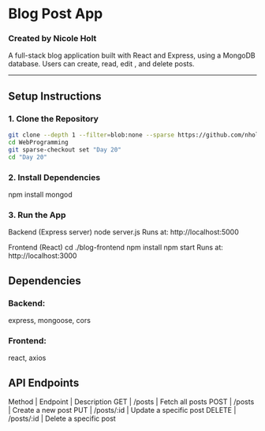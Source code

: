 # Blog Post App
### Created by Nicole Holt

A full-stack blog application built with React and Express, using a MongoDB database. Users can create, read, edit , and delete posts.

---

## Setup Instructions

### 1. Clone the Repository

```bash
git clone --depth 1 --filter=blob:none --sparse https://github.com/nholt908/WebProgramming.git
cd WebProgramming
git sparse-checkout set "Day 20"
cd "Day 20"
```

### 2. Install Dependencies
npm install
mongod

### 3. Run the App
Backend (Express server)
node server.js
Runs at: http://localhost:5000

Frontend (React)
cd ./blog-frontend
npm install
npm start
Runs at: http://localhost:3000

## Dependencies
### Backend:
express, mongoose, cors
### Frontend:
react, axios

## API Endpoints
Method | Endpoint | Description
GET | /posts | Fetch all posts
POST | /posts | Create a new post
PUT | /posts/:id | Update a specific post
DELETE | /posts/:id | Delete a specific post